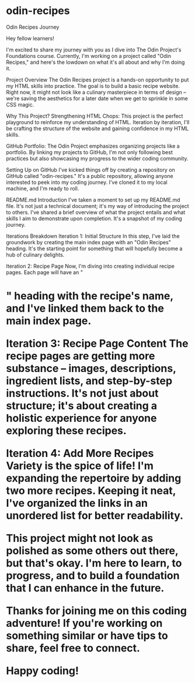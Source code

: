 # odin-recipes

Odin Recipes Journey

Hey fellow learners!

I'm excited to share my journey with you as I dive into The Odin Project's Foundations course. Currently, I'm working on a project called "Odin Recipes," and here's the lowdown on what it's all about and why I'm doing it.

Project Overview
The Odin Recipes project is a hands-on opportunity to put my HTML skills into practice. The goal is to build a basic recipe website. Right now, it might not look like a culinary masterpiece in terms of design – we're saving the aesthetics for a later date when we get to sprinkle in some CSS magic.

Why This Project?
Strengthening HTML Chops: This project is the perfect playground to reinforce my understanding of HTML. Iteration by iteration, I'll be crafting the structure of the website and gaining confidence in my HTML skills.

GitHub Portfolio: The Odin Project emphasizes organizing projects like a portfolio. By linking my projects to GitHub, I'm not only following best practices but also showcasing my progress to the wider coding community.

Setting Up on GitHub
I've kicked things off by creating a repository on GitHub called "odin-recipes." It's a public repository, allowing anyone interested to peek into my coding journey. I've cloned it to my local machine, and I'm ready to roll.

README.md Introduction
I've taken a moment to set up my README.md file. It's not just a technical document; it's my way of introducing the project to others. I've shared a brief overview of what the project entails and what skills I aim to demonstrate upon completion. It's a snapshot of my coding journey.

Iterations Breakdown
Iteration 1: Initial Structure
In this step, I've laid the groundwork by creating the main index page with an "Odin Recipes" heading. It's the starting point for something that will hopefully become a hub of culinary delights.

Iteration 2: Recipe Page
Now, I'm diving into creating individual recipe pages. Each page will have an "<h1>" heading with the recipe's name, and I've linked them back to the main index page.

Iteration 3: Recipe Page Content
The recipe pages are getting more substance – images, descriptions, ingredient lists, and step-by-step instructions. It's not just about structure; it's about creating a holistic experience for anyone exploring these recipes.

Iteration 4: Add More Recipes
Variety is the spice of life! I'm expanding the repertoire by adding two more recipes. Keeping it neat, I've organized the links in an unordered list for better readability.

This project might not look as polished as some others out there, but that's okay. I'm here to learn, to progress, and to build a foundation that I can enhance in the future.

Thanks for joining me on this coding adventure! If you're working on something similar or have tips to share, feel free to connect.

Happy coding!